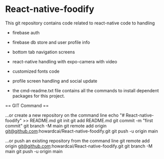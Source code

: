 # React-native-foodify

This git repository contains code related to react-native code to handling
- firebase auth
- firebase db store and user profile info
- bottom tab navigation screens
- react-native handling with expo-camera with video
- customized fonts code
- profile screen handling and social update

- the cmd-readme.txt file contains all the commands to install dependent packages for this project.

== GIT Command ==

…or create a new repository on the command line
echo "# React-native-foodify" >> README.md
git init
git add README.md
git commit -m "first commit"
git branch -M main
git remote add origin git@github.com:howardcai/React-native-foodify.git
git push -u origin main

…or push an existing repository from the command line
git remote add origin git@github.com:howardcai/React-native-foodify.git
git branch -M main
git push -u origin main

